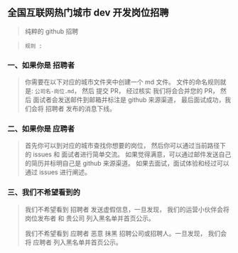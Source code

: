 ## 全国互联网热门城市 dev 开发岗位招聘

> 纯粹的 github 招聘

> `规则 : `

### 一、如果你是 招聘者

> 你需要在以下对应的城市文件夹中创建一个 md 文件。
> 文件的命名规则就是:  `公司名-岗位.md`，
> 然后 提交 PR，
> 经过核实 我们将会合并您的 PR，
> 然后 面试者会发送邮件到邮箱并标注是 github 来源渠道，
> 最后面试成功，我们会将 招聘者 发布的消息下线。

### 二、如果你是 应聘者

> 首先你可以到对应的城市查找你想要的岗位，
> 然后你可以通过当前路径下的 issues 和 面试者进行简单交流。
> 如果觉得满意，可以通过邮件发送自己的简历并标明自己是 github 来源渠道。
> 如果去面试，面试体验和经过可以通过 issues 进行阐述。

### 三、我们不希望看到的

> 我们不希望看到 招聘者 发送虚假信息，一旦发现，
> 我们的运营小伙伴会将岗位发布者 和  贵公司 列入黑名单并首页公示。
> 
> 我们不希望看到 应聘者 恶意 抹黑 招聘公司或招聘人。一旦发现，
> 我们会将 应聘者 列入黑名单并首页公示。

